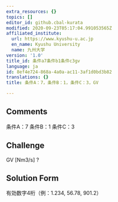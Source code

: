 ```yaml
---
extra_resources: {}
topics: []
editor_id: github.cbal-kurata
modified: 2020-09-23T05:17:04.991053565Z
affiliated_institute:
  url: https://www.kyushu-u.ac.jp
  en_name: Kyushu University
  name: 九州大学
version: '1.0'
title_id: 条件a7条件b1条件c3gv
language: ja
id: 8ef4e724-868a-4a0a-ac11-3af1d0bd3b82
translations: {}
title: 条件A：7，条件B：1，条件C：3，GV

---
```


## Comments
条件A：7
条件B：1
条件C：3

## Challenge
GV [Nm3/s] ?

## Solution Form
有効数字4桁（例：1.234,  56.78,  901.2）





